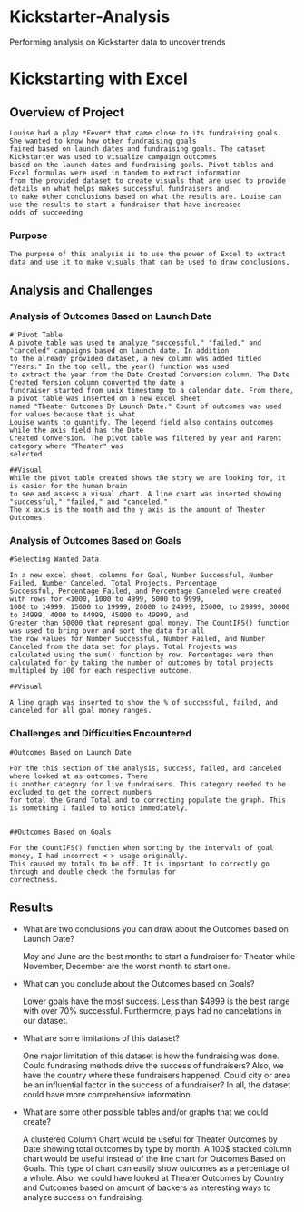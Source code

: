 # Kickstarter-Analysis
Performing analysis on Kickstarter data to uncover trends

# Kickstarting with Excel

## Overview of Project
	Louise had a play *Fever* that came close to its fundraising goals. She wanted to know how other fundraising goals
	faired based on launch dates and fundraising goals. The dataset Kickstarter was used to visualize campaign outcomes 
	based on the launch dates and fundraising goals. Pivot tables and Excel formulas were used in tandem to extract information
	from the provided dataset to create visuals that are used to provide details on what helps makes successful fundraisers and 
	to make other conclusions based on what the results are. Louise can use the results to start a fundraiser that have increased 
	odds of succeeding 
### Purpose
	The purpose of this analysis is to use the power of Excel to extract data and use it to make visuals that can be used to draw conclusions. 

## Analysis and Challenges

### Analysis of Outcomes Based on Launch Date

	# Pivot Table
	A pivote table was used to analyze "successful," "failed," and "canceled" campaigns based on launch date. In addition 
	to the already provided dataset, a new column was added titled "Years." In the top cell, the year() function was used
	to extract the year from the Date Created Conversion column. The Date Created Version column converted the date a 
	fundraiser started from unix timestamp to a calendar date. From there, a pivot table was inserted on a new excel sheet
	named "Theater Outcomes By Launch Date." Count of outcomes was used for values because that is what
	Louise wants to quantify. The legend field also contains outcomes while the axis field has the Date
	Created Conversion. The pivot table was filtered by year and Parent category where "Theater" was 
	selected. 

	##Visual
	While the pivot table created shows the story we are looking for, it is easier for the human brain
	to see and assess a visual chart. A line chart was inserted showing "successful," "failed," and "canceled."
	The x axis is the month and the y axis is the amount of Theater Outcomes. 
	

### Analysis of Outcomes Based on Goals

	#Selecting Wanted Data

	In a new excel sheet, columns for Goal, Number Successful, Number Failed, Number Canceled, Total Projects, Percentage
	Successful, Percentage Failed, and Percentage Canceled were created with rows for <1000, 1000 to 4999, 5000 to 9999, 
	1000 to 14999, 15000 to 19999, 20000 to 24999, 25000, to 29999, 30000 to 34999, 4000 to 44999, 45000 to 49999, and
	Greater than 50000 that represent goal money. The CountIFS() function was used to bring over and sort the data for all 
	the row values for Number Successful, Number Failed, and Number Canceled from the data set for plays. Total Projects was 
	calculated using the sum() function by row. Percentages were then calculated for by taking the number of outcomes by total projects
 	multipled by 100 for each respective outcome. 

	##Visual 
	
	A line graph was inserted to show the % of successful, failed, and canceled for all goal money ranges. 
	
### Challenges and Difficulties Encountered

	#Outcomes Based on Launch Date

	For the this section of the analysis, success, failed, and canceled where looked at as outcomes. There
	is another category for live fundraisers. This category needed to be excluded to get the correct numbers
	for total the Grand Total and to correcting populate the graph. This is something I failed to notice immediately.
	

	##Outcomes Based on Goals

	For the CountIFS() function when sorting by the intervals of goal money, I had incorrect < > usage originally.
	This caused my totals to be off. It is important to correctly go through and double check the formulas for 
	correctness. 
	
## Results

- What are two conclusions you can draw about the Outcomes based on Launch Date?

	May and June are the best months to start a fundraiser for Theater while November, December are the worst month to start one.
	
- What can you conclude about the Outcomes based on Goals?

	Lower goals have the most success. Less than $4999 is the best range with over 70% successful. Furthermore, plays had no cancelations
	in our dataset. 

- What are some limitations of this dataset?

	One major limitation of this dataset is how the fundraising was done. Could fundrasing methods drive the success of fundraisers?
	Also, we have the country where these fundraisers happened. Could city or area be an influential factor in the success of a 
	fundraiser? In all, the dataset could have more comprehensive information. 

- What are some other possible tables and/or graphs that we could create?

	A clustered Column Chart would be useful for Theater Outcomes by Date showing total outcomes by type by month. A 100$ stacked column chart 
	would be useful instead of the line chart for Outcomes Based on Goals. This type of chart can easily show
	outcomes as a percentage of a whole. Also, we could have looked at Theater Outcomes by Country and Outcomes based on amount of backers
	as interesting ways to analyze success on fundraising. 

